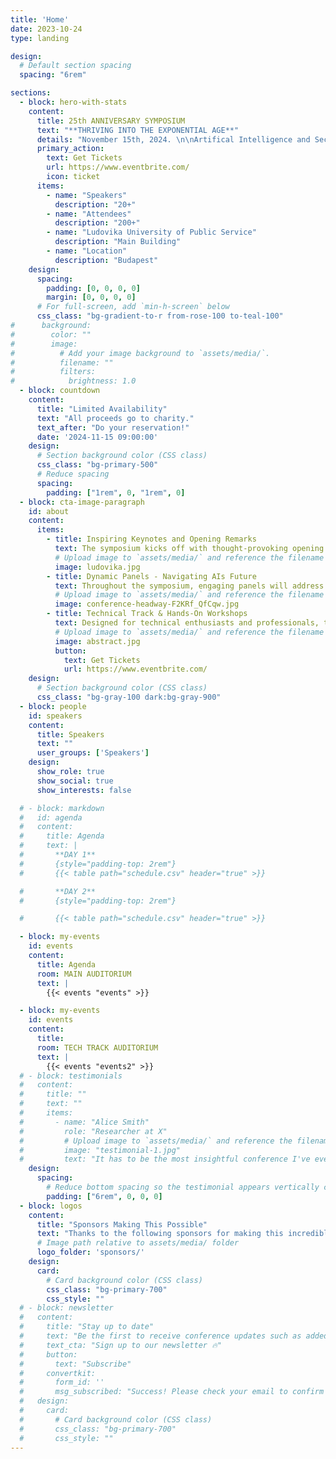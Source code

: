 ```yaml
---
title: 'Home'
date: 2023-10-24
type: landing

design:
  # Default section spacing
  spacing: "6rem"

sections:
  - block: hero-with-stats
    content:
      title: 25th ANNIVERSARY SYMPOSIUM
      text: "**THRIVING INTO THE EXPONENTIAL AGE**"
      details: "November 15th, 2024. \n\nArtifical Intelligence and Security /// BUDAPEST /// LUPS"
      primary_action:
        text: Get Tickets
        url: https://www.eventbrite.com/
        icon: ticket
      items:
        - name: "Speakers"
          description: "20+"
        - name: "Attendees"
          description: "200+"
        - name: "Ludovika University of Public Service"
          description: "Main Building"
        - name: "Location"
          description: "Budapest"
    design:
      spacing:
        padding: [0, 0, 0, 0]
        margin: [0, 0, 0, 0]
      # For full-screen, add `min-h-screen` below
      css_class: "bg-gradient-to-r from-rose-100 to-teal-100"
#      background:
#        color: ""
#        image:
#          # Add your image background to `assets/media/`.
#          filename: ""
#          filters:
#            brightness: 1.0
  - block: countdown
    content:
      title: "Limited Availability"
      text: "All proceeds go to charity."
      text_after: "Do your reservation!"
      date: '2024-11-15 09:00:00'
    design:
      # Section background color (CSS class)
      css_class: "bg-primary-500"
      # Reduce spacing
      spacing:
        padding: ["1rem", 0, "1rem", 0]
  - block: cta-image-paragraph
    id: about
    content:
      items:
        - title: Inspiring Keynotes and Opening Remarks
          text: The symposium kicks off with thought-provoking opening remarks from distinguished leaders who set the stage for a day of innovation and exploration. Dr. Deli Gergely, Rektor of Ludovika University of Public Service, along with Amb. Dr. Réka Szemerkényi, former Ambassador of Hungary to the USA, will welcome participants to this prestigious event. Keynotes from influential figures such as Kinga Daradics, CEO of eMAG, and Éva Hegedüs, Chairperson and CEO of Gránit Bank, will highlight global challenges and showcase Hungary's pioneering successes in the AI landscape. Expect a blend of insights on leadership, strategic challenges, and the future of AI technology.
          # Upload image to `assets/media/` and reference the filename here
          image: ludovika.jpg
        - title: Dynamic Panels - Navigating AIs Future
          text: Throughout the symposium, engaging panels will address the critical themes shaping the future of AI across various sectors. Industry leaders and experts will discuss how to lead through exponential change, the role of AI in cybersecurity, and the evolving responsibilities of governments, militaries, and civilian organizations in the AI-driven landscape. Sessions will delve into topics such as AI's role in education and the ethical considerations surrounding its development. Moderators like Dr. Réka Szemerkényi, Levente Juhász of Google, and Theodore S. Boone from Corvinus University will guide these discussions, ensuring diverse perspectives are shared.
          # Upload image to `assets/media/` and reference the filename here
          image: conference-headway-F2KRf_QfCqw.jpg
        - title: Technical Track & Hands-On Workshops
          text: Designed for technical enthusiasts and professionals, the tech track features in-depth sessions on the science behind AI and its practical applications. Led by experts like Johannes Bernhardt, Balázs Nagy, and László Rácz, these sessions will provide insights into modern cybersecurity frameworks, AI labs, and hands-on tools for defense strategies. Workshops will offer a closer look at building AI-driven solutions, emphasizing practical, real-world implementations that participants can bring back to their organizations. Expect a mix of technical depth and actionable insights tailored for those keen to deepen their knowledge in AI and cybersecurity.
          # Upload image to `assets/media/` and reference the filename here
          image: abstract.jpg
          button:
            text: Get Tickets
            url: https://www.eventbrite.com/
    design:
      # Section background color (CSS class)
      css_class: "bg-gray-100 dark:bg-gray-900"
  - block: people
    id: speakers
    content:
      title: Speakers
      text: ""
      user_groups: ['Speakers']
    design:
      show_role: true
      show_social: true
      show_interests: false

  # - block: markdown
  #   id: agenda
  #   content:
  #     title: Agenda
  #     text: |
  #       **DAY 1**
  #       {style="padding-top: 2rem"}
  #       {{< table path="schedule.csv" header="true" >}}

  #       **DAY 2**
  #       {style="padding-top: 2rem"}

  #       {{< table path="schedule.csv" header="true" >}}

  - block: my-events
    id: events
    content:
      title: Agenda
      room: MAIN AUDITORIUM
      text: | 
        {{< events "events" >}}

  - block: my-events
    id: events
    content:
      title: 
      room: TECH TRACK AUDITORIUM
      text: | 
        {{< events "events2" >}}
  # - block: testimonials
  #   content:
  #     title: ""
  #     text: ""
  #     items:
  #       - name: "Alice Smith"
  #         role: "Researcher at X"
  #         # Upload image to `assets/media/` and reference the filename here
  #         image: "testimonial-1.jpg"
  #         text: "It has to be the most insightful conference I've ever attended!"
    design:
      spacing:
        # Reduce bottom spacing so the testimonial appears vertically centered between sections
        padding: ["6rem", 0, 0, 0]
  - block: logos
    content:
      title: "Sponsors Making This Possible"
      text: "Thanks to the following sponsors for making this incredible event possible! Your generous contributions help us support this event, with all proceeds going to charity for children in Ukraine. We couldn't have done it without your support!"
      # Image path relative to assets/media/ folder
      logo_folder: 'sponsors/'
    design:
      card:
        # Card background color (CSS class)
        css_class: "bg-primary-700"
        css_style: ""
  # - block: newsletter
  #   content:
  #     title: "Stay up to date"
  #     text: "Be the first to receive conference updates such as added speakers, deadlines, and ticket deals."
  #     text_cta: "Sign up to our newsletter 🔥"
  #     button:
  #       text: "Subscribe"
  #     convertkit:
  #       form_id: ''
  #       msg_subscribed: "Success! Please check your email to confirm your subscription."
  #   design:
  #     card:
  #       # Card background color (CSS class)
  #       css_class: "bg-primary-700"
  #       css_style: ""
---
```

